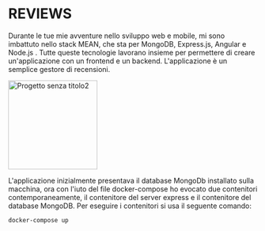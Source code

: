 # **REVIEWS**

Durante le tue mie avventure nello sviluppo web e mobile, mi sono imbattuto nello stack MEAN, che sta per MongoDB, Express.js, Angular e Node.js . Tutte queste tecnologie lavorano insieme per permettere di creare un'applicazione con un frontend e un backend. L'applicazione è un semplice gestore di recensioni.

<img width="180" alt="Progetto senza titolo2" src="https://user-images.githubusercontent.com/64645879/218720503-d781e302-3341-47cc-8a33-a732b9480a47.png">

L'applicazione inizialmente presentava il database MongoDb installato sulla macchina, ora con l'iuto del file docker-compose ho evocato due contenitori contemporaneamente, il contenitore del server express e il contenitore del database MongoDB. Per eseguire i contenitori si usa il seguente comando:

```
docker-compose up
```

